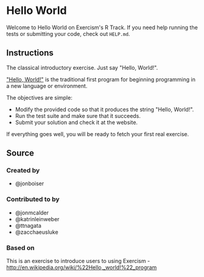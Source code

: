 # Hello World

Welcome to Hello World on Exercism's R Track.
If you need help running the tests or submitting your code, check out `HELP.md`.

## Instructions

The classical introductory exercise. Just say "Hello, World!".

["Hello, World!"](http://en.wikipedia.org/wiki/%22Hello,_world!%22_program) is
the traditional first program for beginning programming in a new language
or environment.

The objectives are simple:

- Modify the provided code so that it produces the string "Hello, World!".
- Run the test suite and make sure that it succeeds.
- Submit your solution and check it at the website.

If everything goes well, you will be ready to fetch your first real exercise.

## Source

### Created by

- @jonboiser

### Contributed to by

- @jonmcalder
- @katrinleinweber
- @ttnagata
- @zacchaeusluke

### Based on

This is an exercise to introduce users to using Exercism - http://en.wikipedia.org/wiki/%22Hello,_world!%22_program
